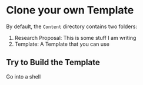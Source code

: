 # Clone your own Template

By default, the `Content` directory contains two folders:

1. Research Proposal: This is some stuff I am writing
2. Template: A Template that you can use

## Try to Build the Template

Go into a shell
